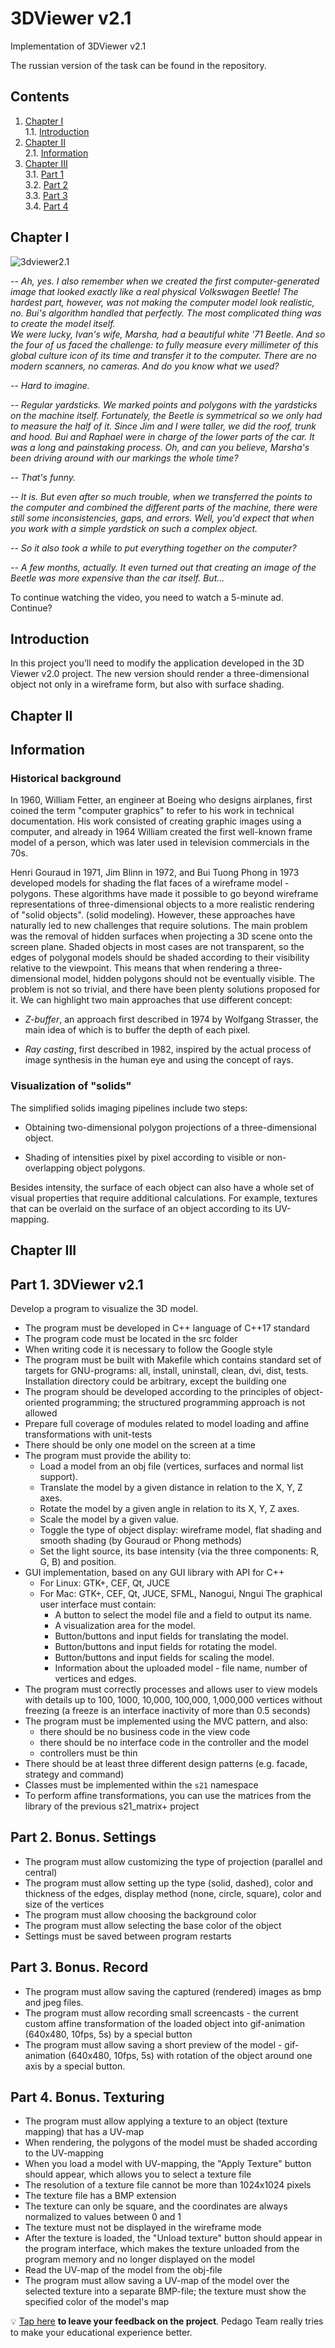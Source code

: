# 3DViewer v2.1

Implementation of 3DViewer v2.1

The russian version of the task can be found in the repository.


## Contents

1. [Chapter I](#chapter-i) \
   1.1. [Introduction](#introduction)
2. [Chapter II](#chapter-ii) \
   2.1. [Information](#information)
3. [Chapter III](#chapter-iii) \
   3.1. [Part 1](#part-1-3dviewer-v21) \
   3.2. [Part 2](#part-2-bonus-settings) \
   3.3. [Part 3](#part-3-bonus-record) \
   3.4. [Part 4](#part-4-bonus-texturing)


## Chapter I

![3dviewer2.1](misc/images/3DViewer_v2.1.PNG)

*-- Ah, yes. I also remember when we created the first computer-generated image that looked exactly like a real physical Volkswagen Beetle! The hardest part, however, was not making the computer model look realistic, no. Bui's algorithm handled that perfectly. The most complicated thing was to create the model itself.* \
*We were lucky, Ivan's wife, Marsha, had a beautiful white '71 Beetle. And so the four of us faced the challenge: to fully measure every millimeter of this global culture icon of its time and transfer it to the computer. There are no modern scanners, no cameras. And do you know what we used?*

*-- Hard to imagine.*

*-- Regular yardsticks. We marked points and polygons with the yardsticks on the machine itself. Fortunately, the Beetle is symmetrical so we only had to measure the half of it. Since Jim and I were taller, we did the roof, trunk and hood. Bui and Raphael were in charge of the lower parts of the car. It was a long and painstaking process. Oh, and can you believe, Marsha's been driving around with our markings the whole time?*

*-- That's funny.*

*-- It is. But even after so much trouble, when we transferred the points to the computer and combined the different parts of the machine, there were still some inconsistencies, gaps, and errors. Well, you'd expect that when you work with a simple yardstick on such a complex object.*

*-- So it also took a while to put everything together on the computer?*

*-- A few months, actually. It even turned out that creating an image of the Beetle was more expensive than the car itself. But...*

To continue watching the video, you need to watch a 5-minute ad. Continue?

## Introduction

In this project you’ll need to modify the application developed in the 3D Viewer v2.0 project. The new version should render a three-dimensional object not only in a wireframe form, but also with surface shading.


## Chapter II

## Information

### Historical background

In 1960, William Fetter, an engineer at Boeing who designs airplanes, first coined the term "computer graphics" to refer to his work in technical documentation. His work consisted of creating graphic images using a computer, and already in 1964 William created the first well-known frame model of a person, which was later used in television commercials in the 70s.

Henri Gouraud in 1971, Jim Blinn in 1972, and Bui Tuong Phong in 1973 developed models for shading the flat faces of a wireframe model - polygons. These algorithms have made it possible to go beyond wireframe representations of three-dimensional objects to a more realistic rendering of "solid objects". (solid modeling).  However, these approaches have naturally led to new challenges that require solutions. The main problem was the removal of hidden surfaces when projecting a 3D scene onto the screen plane.
Shaded objects in most cases are not transparent, so the edges of polygonal models should be shaded according to their visibility relative to the viewpoint. This means that when rendering a three-dimensional model, hidden polygons should not be eventually visible. The problem is not so trivial, and there have been plenty solutions proposed for it. We can highlight two main approaches that use different concept:

- *Z-buffer*, an approach first described in 1974 by Wolfgang Strasser, the main idea of which is to buffer the depth of each pixel.

- *Ray casting*, first described in 1982, inspired by the actual process of image synthesis in the human eye and using the concept of rays.

### Visualization of "solids"

The simplified solids imaging pipelines include two steps:

- Obtaining two-dimensional polygon projections of a three-dimensional object.

- Shading of intensities pixel by pixel according to visible or non-overlapping object polygons.

Besides intensity, the surface of each object can also have a whole set of visual properties that require additional calculations. For example, textures that can be overlaid on the surface of an object according to its UV-mapping.


## Chapter III

## Part 1. 3DViewer v2.1

Develop a program to visualize the 3D model.

- The program must be developed in C++ language of C++17 standard
- The program code must be located in the src folder
- When writing code it is necessary to follow the Google style
- The program must be built with Makefile which contains standard set of targets for GNU-programs: all, install, uninstall, clean, dvi, dist, tests. Installation directory could be arbitrary, except the building one
- The program should be developed according to the principles of object-oriented programming; the structured programming approach is not allowed
- Prepare full coverage of modules related to model loading and affine transformations with unit-tests
- There should be only one model on the screen at a time
- The program must provide the ability to:
    - Load a model from an obj file (vertices, surfaces and normal list support).
    - Translate the model by a given distance in relation to the X, Y, Z axes.
    - Rotate the model by a given angle in relation to its X, Y, Z axes.
    - Scale the model by a given value.
    - Toggle the type of object display: wireframe model, flat shading and smooth shading (by Gouraud or Phong methods)
    - Set the light source, its base intensity (via the three components: R, G, B) and position.
- GUI implementation, based on any GUI library with API for C++ 
  * For Linux: GTK+, CEF, Qt, JUCE
  * For Mac: GTK+, CEF, Qt, JUCE, SFML, Nanogui, Nngui
  The graphical user interface must contain:
    - A button to select the model file and a field to output its name.
    - A visualization area for the model.
    - Button/buttons and input fields for translating the model.
    - Button/buttons and input fields for rotating the model.
    - Button/buttons and input fields for scaling the model.
    - Information about the uploaded model - file name, number of vertices and edges.
- The program must correctly processes and allows user to view models with details up to 100, 1000, 10,000, 100,000, 1,000,000  vertices without freezing (a freeze is an interface inactivity of more than 0.5 seconds)
- The program must be implemented using the MVC pattern, and also:
    - there should be no business code in the view code
    - there should be no interface code in the controller and the model
    - controllers must be thin
- There should be at least three different design patterns (e.g. facade, strategy and command)
- Classes must be implemented within the `s21` namespace
- To perform affine transformations, you can use the matrices from the library of the previous s21_matrix+ project

## Part 2. Bonus. Settings

- The program must allow customizing the type of projection (parallel and central)
- The program must allow setting up the type (solid, dashed), color and thickness of the edges, display method (none, circle, square), color and size of the vertices
- The program must allow choosing the background color
- The program must allow selecting the base color of the object
- Settings must be saved between program restarts

## Part 3. Bonus. Record

- The program must allow saving the captured (rendered) images as bmp and jpeg files.
- The program must allow recording small screencasts - the current custom affine transformation of the loaded object into gif-animation (640x480, 10fps, 5s) by a special button
- The program must allow saving a short preview of the model - gif-animation (640x480, 10fps, 5s) with rotation of the object around one axis by a special button.

## Part 4. Bonus. Texturing

- The program must allow applying a texture to an object (texture mapping) that has a UV-map
- When rendering, the polygons of the model must be shaded according to the UV-mapping
- When you load a model with UV-mapping, the "Apply Texture" button should appear, which allows you to select a texture file
- The resolution of a texture file cannot be more than 1024x1024 pixels
- The texture file has a BMP extension
- The texture can only be square, and the coordinates are always normalized to values between 0 and 1
- The texture must not be displayed in the wireframe mode
- After the texture is loaded, the "Unload texture" button should appear in the program interface, which makes the texture unloaded from the program memory and no longer displayed on the model
- Read the UV-map of the model from the obj-file
- The program must allow saving a UV-map of the model over the selected texture into a separate BMP-file; the texture must show the specified color of the model's map

💡 [Tap here](https://forms.yandex.ru/cloud/64181b936938722405a1286e/) **to leave your feedback on the project**. Pedago Team really tries to make your educational experience better.
